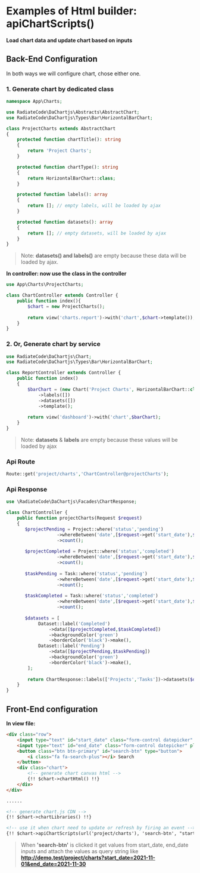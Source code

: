 # Examples of Html builder: apiChartScripts()
**Load chart data and update chart based on inputs**
## Back-End Configuration
In both ways we will configure chart, chose either one.
### 1. Generate chart by dedicated class
```php
namespace App\Charts;

use RadiateCode\DaChartjs\Abstracts\AbstractChart;
use RadiateCode\DaChartjs\Types\Bar\HorizontalBarChart;

class ProjectCharts extends AbstractChart
{
    protected function chartTitle(): string
    {
        return 'Project Charts';
    }

    protected function chartType(): string
    {
        return HorizontalBarChart::class;
    }

    protected function labels(): array
    {
        return []; // empty labels, will be loaded by ajax
    }

    protected function datasets(): array
    {
        return []; // empty datasets, will be loaded by ajax
    }
}
```
> Note: **datasets() and labels()** are empty because these data will be loaded by ajax.

**In controller: now use the class in the controller**
```php
use App\Charts\ProjectCharts;

class ChartController extends Controller {
    public function index(){
        $chart = new ProjectCharts();
        
        return view('charts.report')->with('chart',$chart->template());
    }
}
```
### 2. Or, Generate chart by service

```php
use RadiateCode\DaChartjs\Chart;
use RadiateCode\DaChartjs\Types\Bar\HorizontalBarChart;

class ReportController extends Controller {
    public function index()
    {
        $barChart = (new Chart('Project Charts', HorizontalBarChart::class))
            ->labels([])
            ->datasets([])
            ->template();    
              
        return view('dashboard')->with('chart',$barChart);       
    }
}
```
> Note: **datasets** & **labels** are empty because these values will be loaded by ajax
### Api Route
```php
Route::get('project/charts','ChartController@projectCharts');
```
### Api Response
```php
use \RadiateCode\DaChartjs\Facades\ChartResponse;

class ChartController {
    public function projectCharts(Request $request)
    {
       $projectPending = Project::where('status','pending')
                   ->whereBetween('date',[$request->get('start_date'),$request->get('end_date')])
                   ->count();
                   
       $projectCompleted = Project::where('status','completed')
                   ->whereBetween('date',[$request->get('start_date'),$request->get('end_date')])
                   ->count();
                   
       $taskPending = Task::where('status','pending')
                   ->whereBetween('date',[$request->get('start_date'),$request->get('end_date')])
                   ->count();
       
       $taskCompleted = Task::where('status','completed')
                   ->whereBetween('date',[$request->get('start_date'),$request->get('end_date')])
                   ->count();
       
       $datasets = [
            Dataset::label('Completed')
                ->data([$projectCompleted,$taskCompleted])
                ->backgroundColor('green')
                ->borderColor('black')->make(),
            Dataset::label('Pending')
                ->data([$projectPending,$taskPending])
                ->backgroundColor('green')
                ->borderColor('black')->make(),
        ];
        
        return ChartResponse::labels(['Projects','Tasks'])->datasets($datasets)->toJson();
    }
}
```
## Front-End configuration
**In view file:**
```html
<div class="row">
    <input type="text" id="start_date" class="form-control datepicker" placeholder="" aria-label="">
    <input type="text" id="end_date" class="form-control datepicker" placeholder="" aria-label="">
    <button class="btn btn-primary" id="search-btn" type="button">
        <i class="fa fa-search-plus"></i> Search
    </button>
    <div class="chart">
        <!-- generate chart canvas html -->
        {!! $chart->chartHtml() !!}
    </div>
</div>

......

<!-- generate chart.js CDN -->
{!! $chart->chartLibraries() !!}

<!-- use it when chart need to update or refresh by firing an event -->
{!! $chart->apiChartScripts(url('project/charts'), 'search-btn', "start_date","end_date")) !!}
```
> When **'search-btn'** is clicked it get values from start_date, end_date inputs and attach
> the values as query string like **http://demo.test/project/charts?start_date=2021-11-01&end_date=2021-11-30**